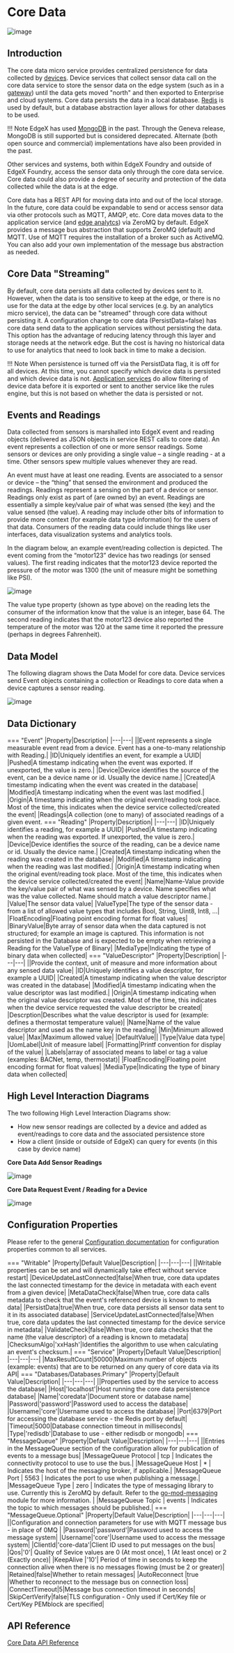# Core Data

![image](EdgeX_CoreData.png)

## Introduction

The core data micro service provides centralized persistence for data collected by [devices](../../../general/Definitions.md#device). 
Device services that collect sensor data call on the core data service to
store the sensor data on the edge system (such as in a
[gateway](../../../general/Definitions.md#gateway)) until the data gets moved "north" and then exported to
Enterprise and cloud systems.  Core data persists the data in a local database.  [Redis](https://redis.io/) is used by default, but a database abstraction layer allows for other databases to be used.

!!! Note
        EdgeX has used [MongoDB](https://www.mongodb.com/) in the past. Through the Geneva release, MongoDB is still supported but is considered deprecated.  Alternate (both open source and commercial) implementations have also been provided in the past. 

Other services and systems, both within EdgeX Foundry and
outside of EdgeX Foundry, access the sensor data
only through the core data service. Core data
could also provide a degree of security and protection of the data collected while the data is at the edge.

Core data has a REST API for moving data into and out of the local
storage. In the future, core data could be expandable to send or access sensor data via other protocols such as MQTT, AMQP, etc. Core data moves data to the application service (and [edge analytcs](../../../general/Definitions.md#edge-analytics)) via ZeroMQ by default. EdgeX provides a message bus abstraction that supports ZeroMQ (default) and MQTT.  Use of MQTT requires the installation of a broker such as ActiveMQ.  You can also add your own implementation of the message bus abstraction as needed.

## Core Data "Streaming"

By default, core data persists all data collected by devices sent to it. However, when the data is too sensitive to keep
at the edge, or there is no use for the data at the edge by other local services (e.g. by an analytics micro service), the data
can be "streamed" through core data without persisting it. A
configuration change to core data (PersistData=false) has core data
send data to the application services without
persisting the data. This option has the advantage of reducing
latency through this layer and storage needs at the network edge.  But
the cost is having no historical data to use for analytics that need to look back in time to make a decision.

!!! Note
    When persistence is turned off via the PersistData flag, it is off for all devices.  At this time, you cannot specify which device data is persisted and which device data is not.  [Application services](../../application/ApplicationServices.md) do allow filtering of device data before it is exported or sent to another service like the rules engine, but this is not based on whether the data is persisted or not.

## Events and Readings

Data collected from sensors is marshalled into EdgeX event and reading objects (delivered as JSON objects in service REST calls to core data).  An event represents a collection of one or more sensor readings.  Some sensors or devices are only providing a single value – a single reading - at a time. Other sensors spew multiple values whenever they are read.

An event must have at least one reading.  Events are associated to a sensor or device – the “thing” that sensed the environment and produced the readings.  Readings represent a sensing on the part of a device or sensor.  Readings only exist as part of (are owned by) an event.  Readings are essentially a simple key/value pair of what was sensed (the key) and the value sensed (the value).  A reading may include other bits of information to provide more context (for example data type information) for the users of that data.  Consumers of the reading data could include things like user interfaces, data visualization systems and analytics tools.

In the diagram below, an example event/reading collection is depicted.  The event coming from the “motor123” device has two readings (or sensed values).  The first reading indicates that the motor123 device reported the pressure of the motor was 1300 (the unit of measure might be something like PSI).

![image](EdgeX_Event-Reading.png)

The value type property (shown as type above) on the reading lets the consumer of the information know that the value is an integer, base 64.  The second reading indicates that the motor123 device also reported the temperature of the motor was 120 at the same time it reported the pressure (perhaps in degrees Fahrenheit).

## Data Model

The following diagram shows the Data Model for core data.  Device services send Event objects containing a collection or Readings to core data when a device captures a sensor reading.

![image](EdgeX_CoreDataModel.png)

## Data Dictionary

=== "Event"
    |Property|Description|
    |---|---|
    ||Event represents a single measurable event read from a device.  Event has a one-to-many relationship with Reading.|
    |ID|Uniquely identifies an event, for example a UUID|
	|Pushed|A timestamp indicating when the event was exported. If unexported, the value is zero.|
	|Device|Device identifies the source of the event, can be a device name or id. Usually the device name.|
	|Created|A timestamp indicating when the event was created in the database|
	|Modified|A timestamp indicating when the event was last modified.|
	|Origin|A timestamp indicating when the original event/reading took place.  Most of the time, this indicates when the device service collected/created the event|
	|Readings|A collection (one to many) of associated readings of a given event.
=== "Reading"
    |Property|Description|
    |---|---|
    |ID|Uniquely identifies a reading, for example a UUID|
	|Pushed|A timestamp indicating when the reading was exported. If unexported, the value is zero.|
	|Device|Device identifies the source of the reading, can be a device name or id. Usually the device name.|
	|Created|A timestamp indicating when the reading was created in the database|
	|Modified|A timestamp indicating when the reading was last modified.|
	|Origin|A timestamp indicating when the original event/reading took place.  Most of the time, this indicates when the device service collected/created the event|
    |Name|Name-Value provide the key/value pair of what was sensed by a device.  Name specifies what was the value collected.  Name should match a value descriptor name.|
    |Value|The sensor data value|
    |ValueType|The type of the sensor data - from a list of allowed value types that includes Bool, String, Uint8, Int8, ...|
    |FloatEncoding|Floating point encoding format for float values|
    |BinaryValue|Byte array of sensor data when the data captured is not structured; for example an image is captured.  This information is not persisted in the Database and is expected to be empty when retrieving a Reading for the ValueType of Binary|
    |MediaType|Indicating the type of binary data when collected|
=== "ValueDescriptor"
    |Property|Description|
    |---|---|
    ||Provide the context, unit of measure and more information about any sensed data value| 
    |ID|Uniquely identifies a value descriptor, for example a UUID|
	|Created|A timestamp indicating when the value descriptor was created in the database|
	|Modified|A timestamp indicating when the value descriptor was last modified.|
	|Origin|A timestamp indicating when the original value descriptor was created.  Most of the time, this indicates when the device service requested the value descriptor be created|
    |Descrption|Describes what the value descriptor is used for (example: defines a thermostat temperature value)|
    |Name|Name of the value descriptor and used as the name key in the reading|
    |Min|Minimum allowed value|
    |Max|Maximum allowed value|
    |DefaultValue||
    |Type|Value data type|
    |UomLabel|Unit of measure label|
    |Formatting|Printf convention for display of the value|
    |Labels|array of associated means to label or tag a value (examples: BACNet, temp, thermostat)|
    |FloatEncoding|Floating point encoding format for float values|
    |MediaType|Indicating the type of binary data when collected|

## High Level Interaction Diagrams

The two following High Level Interaction Diagrams show:

- How new sensor readings are collected by a device and added as event/readings to core data and the associated persistence store
- How a client (inside or outside of EdgeX) can query for events (in this case by device name)

**Core Data Add Sensor Readings**

![image](EdgeX_CoreDataAddDevice.png)

**Core Data Request Event / Reading for a Device**

![image](EdgeX_CoreDataEventReading.png)

## Configuration Properties

Please refer to the general [Configuration documentation](../../configuration/Ch-Configuration.md#configuration) for configuration properties common to all services.

=== "Writable"
    |Property|Default Value|Description|
    |---|---|---|
    ||Writable properties can be set and will dynamically take effect without service restart|
    |DeviceUpdateLastConnected|false|When true, core data updates the last connected timestamp for the device in metadata with each event from a given device|
    |MetaDataCheck|false|When true, core data calls metadata to check that the event's referenced device is known to meta data|
    |PersistData|true|When true, core data persists all sensor data sent to it in its associated database|
    |ServiceUpdateLastConnected|false|When true, core data updates the last connected timestamp for the device service in metadata|
    |ValidateCheck|false|When true, core data checks that the name (the value descriptor) of a reading is known to metadata|
    |ChecksumAlgo|'xxHash'|Identifies the algorithm to use when calculating an event's checksum.|
=== "Service"
    |Property|Default Value|Description|
    |---|---|---|
    |MaxResultCount|50000|Maximum number of objects (example: events) that are to be returned on any query of core data via its API|
=== "Databases/Databases.Primary"
    |Property|Default Value|Description|
    |---|---|---|
    ||Properties used by the service to access the database|
    |Host|'localhost'|Host running the core data persistence database|
    |Name|'coredata'|Document store or database name|
    |Password|'password'|Password used to access the database|
    |Username|'core'|Username used to access the database|
    |Port|6379|Port for accessing the database service - the Redis port by default|
    |Timeout|5000|Database connection timeout in milliseconds|
    |Type|'redisdb'|Database to use - either redisdb or mongodb|
=== "MessageQueue"
    |Property|Default Value|Description|
    |---|---|---|
    ||Entries in the MessageQueue section of the configuration allow for publication of events to a message bus|
    |MessageQueue Protocol | tcp | Indicates the connectivity protocol to use to use the bus.|
    |MessageQueue Host | * | Indicates the host of the messaging broker, if applicable.|
    |MessageQueue Port | 5563 | Indicates the port to use when publishing a message.|
    |MessageQueue Type | zero | Indicates the type of messaging library to use. Currently this is ZeroMQ by default. Refer to the [go-mod-messaging](https://github.com/edgexfoundry/go-mod-messaging) module for more information. |
    |MessageQueue Topic | events | Indicates the topic to which messages should be published.|
=== "MessageQueue.Optional"
    |Property|Default Value|Description|
    |---|---|---|
    ||Configuration and connection parameters for use with MQTT message bus - in place of 0MQ |
    |Password|'password'|Password used to access the message system|
    |Username|'core'|Username used to access the message system|
    |ClientId|'core-data'|Client ID used to put messages on the bus|
    |Qos|'0'| Quality of Sevice values are 0 (At most once), 1 (At least once) or 2 (Exactly once)|
    |KeepAlive |'10'| Period of time in seconds to keep the connection alive when there is no messages flowing (must be 2 or greater)|
    |Retained|false|Whether to retain messages|
    |AutoReconnect |true |Whether to reconnect to the message bus on connection loss|
    |ConnectTimeout|5|Message bus connection timeout in seconds|
    |SkipCertVerify|false|TLS configuration - Only used if Cert/Key file or Cert/Key PEMblock are specified|

## API Reference
[Core Data API Reference](../../../api/core/Ch-APICoreData.md)